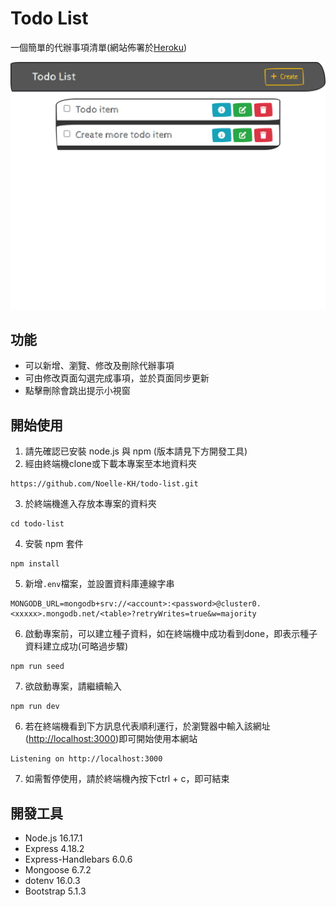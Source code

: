 # Todo List
一個簡單的代辦事項清單(網站佈署於[Heroku](https://sleepy-brook-95156.herokuapp.com/))

<img src="./public/images/preview.png">

## 功能
* 可以新增、瀏覽、修改及刪除代辦事項
* 可由修改頁面勾選完成事項，並於頁面同步更新
* 點擊刪除會跳出提示小視窗

## 開始使用
1. 請先確認已安裝 node.js 與 npm (版本請見下方開發工具)
2. 經由終端機clone或下載本專案至本地資料夾
  ```
  https://github.com/Noelle-KH/todo-list.git
  ```
3. 於終端機進入存放本專案的資料夾
  ```
  cd todo-list
  ```
4. 安裝 npm 套件
  ```
  npm install
  ```

5. 新增```.env```檔案，並設置資料庫連線字串
  ```
  MONGODB_URL=mongodb+srv://<account>:<password>@cluster0.<xxxxx>.mongodb.net/<table>?retryWrites=true&w=majority
  ```
6. 啟動專案前，可以建立種子資料，如在終端機中成功看到done，即表示種子資料建立成功(可略過步驟)
  ```
  npm run seed
  ```
7. 欲啟動專案，請繼續輸入
  ```
  npm run dev
  ```
6. 若在終端機看到下方訊息代表順利運行，於瀏覽器中輸入該網址([http://localhost:3000](http://localhost:3000))即可開始使用本網站
  ```
  Listening on http://localhost:3000
  ```
7. 如需暫停使用，請於終端機內按下ctrl + c，即可結束


## 開發工具
* Node.js 16.17.1
* Express 4.18.2
* Express-Handlebars 6.0.6
* Mongoose 6.7.2
* dotenv 16.0.3
* Bootstrap 5.1.3
